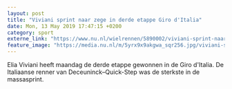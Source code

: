 ```yaml
---
layout: post
title: "Viviani sprint naar zege in derde etappe Giro d'Italia"
date: Mon, 13 May 2019 17:47:15 +0200
category: sport
externe_link: "https://www.nu.nl/wielrennen/5890002/viviani-sprint-naar-zege-in-derde-etappe-giro-ditalia.html"
feature_image: "https://media.nu.nl/m/5yrx9x9akgwa_sqr256.jpg/viviani-sprint-naar-zege-in-derde-etappe-giro-ditalia.jpg"
---
```


Elia Viviani heeft maandag de derde etappe gewonnen in de Giro d'Italia. De Italiaanse renner van Deceuninck–Quick-Step was de sterkste in de massasprint.
